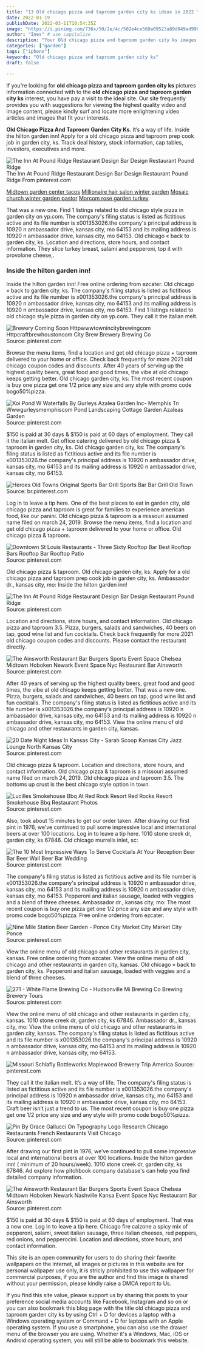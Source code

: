 ```yaml
---
title: "13 Old chicago pizza and taproom garden city ks ideas in 2022 "
date: 2022-01-19
publishDate: 2022-03-11T10:54:35Z
image: "https://i.pinimg.com/736x/50/2e/4c/502e4ce560a09523a89d049ad9908ac7--chelsea-nyc.jpg"
author: "Ines" # use capitalize
description: "Your Old chicago pizza and taproom garden city ks images are available. Old chicago pizza and taproom garden city ks are a topic that is being searched for and liked by netizens now. You can Download the Old chicago pizza and taproom garden city ks files here. Download all free photos and vectors."
categories: ["garden"]
tags: ["iphone"]
keywords: "Old chicago pizza and taproom garden city ks"
draft: false

---
```


If you're looking for **old chicago pizza and taproom garden city ks** pictures information connected with to the **old chicago pizza and taproom garden city ks** interest, you have pay a visit to the ideal  site.  Our site frequently  provides you with  suggestions  for viewing  the highest  quality video and image  content, please kindly surf and locate more enlightening video articles and images  that fit your interests.

**Old Chicago Pizza And Taproom Garden City Ks**. It’s a way of life. Inside the hilton garden inn! Apply for a old chicago pizza and taproom prep cook job in garden city, ks. Track deal history, stock information, cap tables, investors, executives and more.

![The Inn At Pound Ridge Restaurant Design Bar Design Restaurant Pound Ridge](https://i.pinimg.com/originals/c4/2b/ef/c42bef512e9031dc8ad0161268da2fdb.jpg "The Inn At Pound Ridge Restaurant Design Bar Design Restaurant Pound Ridge")
The Inn At Pound Ridge Restaurant Design Bar Design Restaurant Pound Ridge From pinterest.com

[Midtown garden center tacos](/midtown-garden-center-tacos/)
[Millionaire hair salon winter garden](/millionaire-hair-salon-winter-garden/)
[Mosaic church winter garden pastor](/mosaic-church-winter-garden-pastor/)
[Morcom rose garden turkey](/morcom-rose-garden-turkey/)

That was a new one. Find 1 listings related to old chicago style pizza in garden city on yp.com. The company&#039;s filing status is listed as fictitious active and its file number is x001353026.the company&#039;s principal address is 10920 n ambassador drive, kansas city, mo 64153 and its mailing address is 10920 n ambassador drive, kansas city, mo 64153. Old chicago « back to garden city, ks. Location and directions, store hours, and contact information. They slice turkey breast, salami and pepperoni, top it with provolone cheese,.

### Inside the hilton garden inn!

Inside the hilton garden inn! Free online ordering from ezcater. Old chicago « back to garden city, ks. The company&#039;s filing status is listed as fictitious active and its file number is x001353026.the company&#039;s principal address is 10920 n ambassador drive, kansas city, mo 64153 and its mailing address is 10920 n ambassador drive, kansas city, mo 64153. Find 1 listings related to old chicago style pizza in garden city on yp.com. They call it the italian melt.


![Brewery Coming Soon Httpwwwtownincitybrewingcom Httpcraftbrewhoustoncom City Brew Brewery Brewing Co](https://i.pinimg.com/originals/77/af/42/77af42ed925d654a48fe09781a124a2a.jpg "Brewery Coming Soon Httpwwwtownincitybrewingcom Httpcraftbrewhoustoncom City Brew Brewery Brewing Co")
Source: pinterest.com

Browse the menu items, find a location and get old chicago pizza + taproom delivered to your home or office. Check back frequently for more 2021 old chicago coupon codes and discounts. After 40 years of serving up the highest quality beers, great food and good times, the vibe at old chicago keeps getting better. Old chicago garden city, ks: The most recent coupon is buy one pizza get one 1/2 price any size and any style with promo code bogo50%pizza.

![Koi Pond W Waterfalls By Gurleys Azalea Garden Inc- Memphis Tn Wwwgurleysmemphiscom Pond Landscaping Cottage Garden Azaleas Garden](https://i.pinimg.com/originals/f8/3e/26/f83e2601949e0d37f74d55ec6196a2d8.jpg "Koi Pond W Waterfalls By Gurleys Azalea Garden Inc- Memphis Tn Wwwgurleysmemphiscom Pond Landscaping Cottage Garden Azaleas Garden")
Source: pinterest.com

$150 is paid at 30 days &amp; $150 is paid at 60 days of employment. They call it the italian melt. Get office catering delivered by old chicago pizza &amp; taproom in garden city, ks. Old chicago garden city, ks: The company&#039;s filing status is listed as fictitious active and its file number is x001353026.the company&#039;s principal address is 10920 n ambassador drive, kansas city, mo 64153 and its mailing address is 10920 n ambassador drive, kansas city, mo 64153.

![Heroes Old Towns Original Sports Bar Grill Sports Bar Bar Grill Old Town](https://i.pinimg.com/originals/26/6a/65/266a656296983dd4419138abd4d3fbbc.jpg "Heroes Old Towns Original Sports Bar Grill Sports Bar Bar Grill Old Town")
Source: br.pinterest.com

Log in to leave a tip here. One of the best places to eat in garden city, old chicago pizza and taproom is great for families to experience american food, like our panini. Old chicago pizza &amp; taproom is a missouri assumed name filed on march 24, 2019. Browse the menu items, find a location and get old chicago pizza + taproom delivered to your home or office. Old chicago pizza &amp; taproom.

![Downtown St Louis Restaurants - Three Sixty Rooftop Bar Best Rooftop Bars Rooftop Bar Rooftop Patio](https://i.pinimg.com/originals/2a/72/1f/2a721feb2e0a77fe05dad1a3a75331d7.jpg "Downtown St Louis Restaurants - Three Sixty Rooftop Bar Best Rooftop Bars Rooftop Bar Rooftop Patio")
Source: pinterest.com

Old chicago pizza &amp; taproom. Old chicago garden city, ks: Apply for a old chicago pizza and taproom prep cook job in garden city, ks. Ambassador dr., kansas city, mo: Inside the hilton garden inn!

![The Inn At Pound Ridge Restaurant Design Bar Design Restaurant Pound Ridge](https://i.pinimg.com/originals/c4/2b/ef/c42bef512e9031dc8ad0161268da2fdb.jpg "The Inn At Pound Ridge Restaurant Design Bar Design Restaurant Pound Ridge")
Source: pinterest.com

Location and directions, store hours, and contact information. Old chicago pizza and taproom 3.5. Pizza, burgers, salads and sandwiches, 40 beers on tap, good wine list and fun cocktails. Check back frequently for more 2021 old chicago coupon codes and discounts. Please contact the restaurant directly.

![The Ainsworth Restaurant Bar Burgers Sports Event Space Chelsea Midtown Hoboken Newark Event Space Nyc Restaurant Bar Ainsworth](https://i.pinimg.com/originals/cd/eb/61/cdeb61196788fb160c888608db8128cd.jpg "The Ainsworth Restaurant Bar Burgers Sports Event Space Chelsea Midtown Hoboken Newark Event Space Nyc Restaurant Bar Ainsworth")
Source: pinterest.com

After 40 years of serving up the highest quality beers, great food and good times, the vibe at old chicago keeps getting better. That was a new one. Pizza, burgers, salads and sandwiches, 40 beers on tap, good wine list and fun cocktails. The company&#039;s filing status is listed as fictitious active and its file number is x001353026.the company&#039;s principal address is 10920 n ambassador drive, kansas city, mo 64153 and its mailing address is 10920 n ambassador drive, kansas city, mo 64153. View the online menu of old chicago and other restaurants in garden city, kansas.

![20 Date Night Ideas In Kansas City - Sarah Scoop Kansas City Jazz Lounge North Kansas City](https://i.pinimg.com/736x/9c/16/dd/9c16dd7c92c91bea08df949ff1dbdef3.jpg "20 Date Night Ideas In Kansas City - Sarah Scoop Kansas City Jazz Lounge North Kansas City")
Source: pinterest.com

Old chicago pizza &amp; taproom. Location and directions, store hours, and contact information. Old chicago pizza &amp; taproom is a missouri assumed name filed on march 24, 2019. Old chicago pizza and taproom 3.5. The bottoms up crust is the best chicago style option in town.

![Lucilles Smokehouse Bbq At Red Rock Resort Red Rocks Resort Smokehouse Bbq Restaurant Photos](https://i.pinimg.com/736x/f6/fb/ee/f6fbeef5ef1338afceeaa8601f46f638.jpg "Lucilles Smokehouse Bbq At Red Rock Resort Red Rocks Resort Smokehouse Bbq Restaurant Photos")
Source: pinterest.com

Also, took about 15 minutes to get our order taken. After drawing our first pint in 1976, we’ve continued to pull some impressive local and international beers at over 100 locations. Log in to leave a tip here. 1010 stone creek dr, garden city, ks 67846. Old chicago murrells inlet, sc:

![The 10 Most Impressive Ways To Serve Cocktails At Your Reception Beer Bar Beer Wall Beer Bar Wedding](https://i.pinimg.com/736x/16/90/da/1690da06c156677fffe286cdc84b3005--beer-bar-e-ca.jpg "The 10 Most Impressive Ways To Serve Cocktails At Your Reception Beer Bar Beer Wall Beer Bar Wedding")
Source: pinterest.com

The company&#039;s filing status is listed as fictitious active and its file number is x001353026.the company&#039;s principal address is 10920 n ambassador drive, kansas city, mo 64153 and its mailing address is 10920 n ambassador drive, kansas city, mo 64153. Pepperoni and italian sausage, loaded with veggies and a blend of three cheeses. Ambassador dr., kansas city, mo: The most recent coupon is buy one pizza get one 1/2 price any size and any style with promo code bogo50%pizza. Free online ordering from ezcater.

![Nine Mile Station Beer Garden - Ponce City Market City Market City Ponce](https://i.pinimg.com/originals/62/a5/bd/62a5bdd5a2852f89ee03ac7364d199b8.jpg "Nine Mile Station Beer Garden - Ponce City Market City Market City Ponce")
Source: pinterest.com

View the online menu of old chicago and other restaurants in garden city, kansas. Free online ordering from ezcater. View the online menu of old chicago and other restaurants in garden city, kansas. Old chicago « back to garden city, ks. Pepperoni and italian sausage, loaded with veggies and a blend of three cheeses.

![271 - White Flame Brewing Co - Hudsonville Mi Brewing Co Brewing Brewery Tours](https://i.pinimg.com/originals/ac/23/e3/ac23e382c9b123910b142b25600766f8.jpg "271 - White Flame Brewing Co - Hudsonville Mi Brewing Co Brewing Brewery Tours")
Source: pinterest.com

View the online menu of old chicago and other restaurants in garden city, kansas. 1010 stone creek dr, garden city, ks 67846. Ambassador dr., kansas city, mo: View the online menu of old chicago and other restaurants in garden city, kansas. The company&#039;s filing status is listed as fictitious active and its file number is x001353026.the company&#039;s principal address is 10920 n ambassador drive, kansas city, mo 64153 and its mailing address is 10920 n ambassador drive, kansas city, mo 64153.

![Missouri Schlafly Bottleworks Maplewood Brewery Trip America](https://i.pinimg.com/originals/24/30/48/2430486a5815b07cb910269f862f8529.jpg "Missouri Schlafly Bottleworks Maplewood Brewery Trip America")
Source: pinterest.com

They call it the italian melt. It’s a way of life. The company&#039;s filing status is listed as fictitious active and its file number is x001353026.the company&#039;s principal address is 10920 n ambassador drive, kansas city, mo 64153 and its mailing address is 10920 n ambassador drive, kansas city, mo 64153. Craft beer isn’t just a trend to us. The most recent coupon is buy one pizza get one 1/2 price any size and any style with promo code bogo50%pizza.

![Pin By Grace Gallucci On Typography Logo Research Chicago Restaurants French Restaurants Visit Chicago](https://i.pinimg.com/originals/f5/fb/b2/f5fbb241e8ac08476a99d9c6325074ef.png "Pin By Grace Gallucci On Typography Logo Research Chicago Restaurants French Restaurants Visit Chicago")
Source: pinterest.com

After drawing our first pint in 1976, we’ve continued to pull some impressive local and international beers at over 100 locations. Inside the hilton garden inn! ( minimum of 20 hours/week). 1010 stone creek dr, garden city, ks 67846. Ad explore how pitchbook company database&#039;s can help you find detailed company information.

![The Ainsworth Restaurant Bar Burgers Sports Event Space Chelsea Midtown Hoboken Newark Nashville Kansa Event Space Nyc Restaurant Bar Ainsworth](https://i.pinimg.com/736x/50/2e/4c/502e4ce560a09523a89d049ad9908ac7--chelsea-nyc.jpg "The Ainsworth Restaurant Bar Burgers Sports Event Space Chelsea Midtown Hoboken Newark Nashville Kansa Event Space Nyc Restaurant Bar Ainsworth")
Source: pinterest.com

$150 is paid at 30 days &amp; $150 is paid at 60 days of employment. That was a new one. Log in to leave a tip here. Chicago fire calzone a spicy mix of pepperoni, salami, sweet italian sausage, three italian cheeses, red peppers, red onions, and pepperocini. Location and directions, store hours, and contact information.

This site is an open community for users to do sharing their favorite wallpapers on the internet, all images or pictures in this website are for personal wallpaper use only, it is stricly prohibited to use this wallpaper for commercial purposes, if you are the author and find this image is shared without your permission, please kindly raise a DMCA report to Us.

If you find this site value, please support us by sharing this posts to your preference social media accounts like Facebook, Instagram and so on or you can also bookmark this blog page with the title old chicago pizza and taproom garden city ks by using Ctrl + D for devices a laptop with a Windows operating system or Command + D for laptops with an Apple operating system. If you use a smartphone, you can also use the drawer menu of the browser you are using. Whether it's a Windows, Mac, iOS or Android operating system, you will still be able to bookmark this website.

